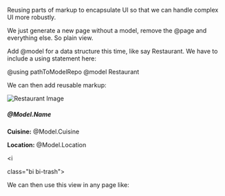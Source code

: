 Reusing parts of markup to encapsulate UI so that we can handle complex UI more robustly. 

We just generate a new page without a model, remove the @page and everything else. So plain view. 

Add @model for a data structure this time, like say Restaurant. We have to include a using statement here:

@using pathToModelRepo
@model Restaurant

We can then add reusable markup:
<div class="card mb-3">

<div class="card-body">

<div class="card header mb-2">

<img src="https://picsum.photos/600/200" class="card-img-top" alt="Restaurant Image">

</div>

<div class="card body">

<h5 class="card-title">@Model.Name</h5>

<p class="card-text">

<strong>Cuisine:</strong> @Model.Cuisine <br />

<strong>Location:</strong> @Model.Location

</p>

</div>

<div class="card-footer">

  

<a asp-page="./Details" asp-route-restaurantId="@Model.Id" class="card-link">

<i class="bi bi-search"></i></a>

<a asp-page="./Edit" asp-route-restaurantId="@Model.Id" class="card-link"> <i class="bi bi-pencil"></i></a>

<a asp-page="./Delete" asp-route-restaurantId="@Model.Id" class="card-link text-danger"> <i

class="bi bi-trash"></i></a>

</div>

</div>

</div>



We can then use this view in any page like:

<partial name="_PartialViewName" model="property"/>



